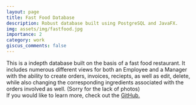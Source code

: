 ```yaml
---
layout: page
title: Fast Food Database
description: Robust database built using PostgreSQL and JavaFX.
img: assets/img/fastfood.jpg
importance: 2
category: work
giscus_comments: false
---
```

<div class="caption" style="text-align: left;">
    This is a indepth database built on the basis of a fast food restaurant. It includes numerous different views for both an Employee and a Manager with the ability to create orders, invoices, reciepts, as well as edit, delete, while also changing the corresponding ingredients associated with the orders involved as well. (Sorry for the lack of photos)
</div>

<div class="caption">
        If you would like to learn more, check out the <a href='https://github.com/tyler-cog/Layne_Database'> GitHub. </a> 
</div>
